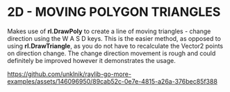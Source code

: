 
# 2D - MOVING POLYGON TRIANGLES
Makes use of **rl.DrawPoly** to create a line of moving triangles - change direction using the W A S D keys. This is the easier method, as opposed to using **rl.DrawTriangle**, as you do not have to recalculate the Vector2 points on direction change. The change direction movement is rough and could definitely be improved however it demonstrates the usage.

https://github.com/unklnik/raylib-go-more-examples/assets/146096950/89cab52c-0e7e-4815-a26a-376bec85f388
